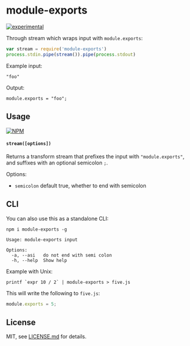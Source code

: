 # module-exports

[![experimental](http://badges.github.io/stability-badges/dist/experimental.svg)](http://github.com/badges/stability-badges)

Through stream which wraps input with `module.exports`:

```js
var stream = require('module-exports')
process.stdin.pipe(stream()).pipe(process.stdout)
```

Example input:

`"foo"`

Output:

`module.exports = "foo";`

## Usage

[![NPM](https://nodei.co/npm/module-exports.png)](https://nodei.co/npm/module-exports/)

#### `stream([options])`

Returns a transform stream that prefixes the input with `"module.exports"`, and suffixes with an optional semicolon `;`.

Options:

- `semicolon` default true, whether to end with semicolon

## CLI

You can also use this as a standalone CLI:

`npm i module-exports -g`

```
Usage: module-exports input

Options:
  -a, --asi   do not end with semi colon
  -h, --help  Show help  
```

Example with Unix:

```
printf `expr 10 / 2` | module-exports > five.js
```

This will write the following to `five.js`:

```js
module.exports = 5;
```

## License

MIT, see [LICENSE.md](http://github.com/mattdesl/module-exports/blob/master/LICENSE.md) for details.
